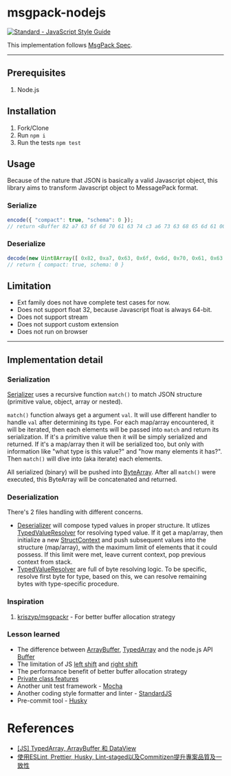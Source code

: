 # msgpack-nodejs

[![Standard - JavaScript Style Guide](https://img.shields.io/badge/code_style-standard-brightgreen.svg)](https://standardjs.com/)

This implementation follows [MsgPack Spec](https://github.com/msgpack/msgpack/blob/master/spec.md).  


---


## Prerequisites

1. Node.js

## Installation

1. Fork/Clone
2. Run `npm i`
3. Run the tests `npm test`

## Usage
Because of the nature that JSON is basically a valid Javascript object, this library aims to transform Javascript object to MessagePack format.  


### Serialize
```javascript
encode({ "compact": true, "schema": 0 });
// return <Buffer 82 a7 63 6f 6d 70 61 63 74 c3 a6 73 63 68 65 6d 61 00>
```

### Deserialize
```javascript
decode(new Uint8Array([ 0x82, 0xa7, 0x63, 0x6f, 0x6d, 0x70, 0x61, 0x63, 0x74, 0xc3, 0xa6, 0x73, 0x63, 0x68, 0x65, 0x6d, 0x61, 0x00, ]));
// return { compact: true, schema: 0 }
```

## Limitation
- Ext family does not have complete test cases for now.
- Does not support float 32, because Javascript float is always 64-bit.
- Does not support stream
- Does not support custom extension
- Does not run on browser


---


## Implementation detail
### Serialization
[Serializer](blob/main/src/Serialize.js) uses a recursive function ```match()``` to match JSON structure (primitive value, object, array or nested).

```match()``` function always get a argument ```val```. It will use different handler to handle ```val``` after determining its type. 
For each map/array encountered, it will be iterated, then each elements will be passed into ```match``` and return its serialization.
If it's a primitive value then it will be simply serialized and returned.
If it's a map/array then it will be serialized too, but only with information like "what type is this value?" and "how many elements it has?".
Then ```match()``` will dive into (aka iterate) each elements.

All serialized (binary) will be pushed into [ByteArray](blob/main/src/ByteArray.js).
After all ```match()``` were executed, this ByteArray will be concatenated and returned.

### Deserialization
There's 2 files handling with different concerns.
- [Deserializer](blob/main/src/Deserialize.js) will compose typed values in proper structure. It utlizes [TypedValueResolver](blob/main/src/TypedValueResolver.js) for resolving typed value. If it get a map/array, then initialize a new [StructContext](blob/main/src/StructContext.js) and push subsequent values into the structure (map/array), with the maximum limit of elements that it could possess. If this limit were met, leave current context, pop previous context from stack.
- [TypedValueResolver](blob/main/src/TypedValueResolver.js) are full of byte resolving logic. To be specific, resolve first byte for type, based on this, we can resolve remaining bytes with type-specific procedure.


### Inspiration
1. [kriszyp/msgpackr](https://github.com/kriszyp/msgpackr/blob/master/pack.js#L636-L657) - For better buffer allocation strategy

### Lesson learned
- The difference between [ArrayBuffer](https://developer.mozilla.org/en-US/docs/Web/JavaScript/Reference/Global_Objects/ArrayBuffer), [TypedArray](https://developer.mozilla.org/en-US/docs/Web/JavaScript/Reference/Global_Objects/TypedArray) and the node.js API [Buffer](https://nodejs.org/api/buffer.html)
- The limitation of JS [left shift](https://developer.mozilla.org/en-US/docs/Web/JavaScript/Reference/Operators/Left_shift) and [right shift](https://developer.mozilla.org/en-US/docs/Web/JavaScript/Reference/Operators/Right_shift)
- The performance benefit of better buffer allocation strategy
- [Private class features](https://developer.mozilla.org/en-US/docs/Web/JavaScript/Reference/Classes/Private_class_fields)
- Another unit test framework - [Mocha](https://mochajs.org/)
- Another coding style formatter and linter - [StandardJS](https://standardjs.com/index.html)
- Pre-commit tool - [Husky](https://github.com/typicode/husky)
  
  
  
# References
- [[JS] TypedArray, ArrayBuffer 和 DataView](https://pjchender.dev/javascript/js-typedarray-buffer-dataview/)
- [使用ESLint, Prettier, Husky, Lint-staged以及Commitizen提升專案品質及一致性](https://medium.com/@danielhu95/set-up-eslint-pipeline-zh-tw-990d7d9eb68e)